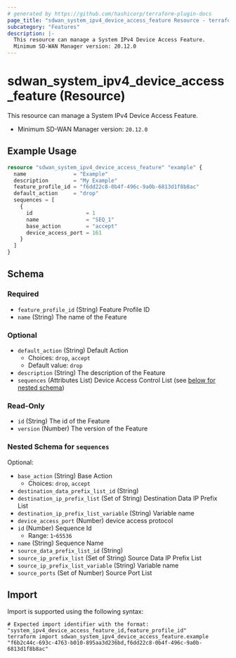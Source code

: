 ```yaml
---
# generated by https://github.com/hashicorp/terraform-plugin-docs
page_title: "sdwan_system_ipv4_device_access_feature Resource - terraform-provider-sdwan"
subcategory: "Features"
description: |-
  This resource can manage a System IPv4 Device Access Feature.
  Minimum SD-WAN Manager version: 20.12.0
---
```


# sdwan_system_ipv4_device_access_feature (Resource)

This resource can manage a System IPv4 Device Access Feature.
  - Minimum SD-WAN Manager version: `20.12.0`

## Example Usage

```terraform
resource "sdwan_system_ipv4_device_access_feature" "example" {
  name               = "Example"
  description        = "My Example"
  feature_profile_id = "f6dd22c8-0b4f-496c-9a0b-6813d1f8b8ac"
  default_action     = "drop"
  sequences = [
    {
      id                 = 1
      name               = "SEQ_1"
      base_action        = "accept"
      device_access_port = 161
    }
  ]
}
```

<!-- schema generated by tfplugindocs -->
## Schema

### Required

- `feature_profile_id` (String) Feature Profile ID
- `name` (String) The name of the Feature

### Optional

- `default_action` (String) Default Action
  - Choices: `drop`, `accept`
  - Default value: `drop`
- `description` (String) The description of the Feature
- `sequences` (Attributes List) Device Access Control List (see [below for nested schema](#nestedatt--sequences))

### Read-Only

- `id` (String) The id of the Feature
- `version` (Number) The version of the Feature

<a id="nestedatt--sequences"></a>
### Nested Schema for `sequences`

Optional:

- `base_action` (String) Base Action
  - Choices: `drop`, `accept`
- `destination_data_prefix_list_id` (String)
- `destination_ip_prefix_list` (Set of String) Destination Data IP Prefix List
- `destination_ip_prefix_list_variable` (String) Variable name
- `device_access_port` (Number) device access protocol
- `id` (Number) Sequence Id
  - Range: `1`-`65536`
- `name` (String) Sequence Name
- `source_data_prefix_list_id` (String)
- `source_ip_prefix_list` (Set of String) Source Data IP Prefix List
- `source_ip_prefix_list_variable` (String) Variable name
- `source_ports` (Set of Number) Source Port List

## Import

Import is supported using the following syntax:

```shell
# Expected import identifier with the format: "system_ipv4_device_access_feature_id,feature_profile_id"
terraform import sdwan_system_ipv4_device_access_feature.example "f6b2c44c-693c-4763-b010-895aa3d236bd,f6dd22c8-0b4f-496c-9a0b-6813d1f8b8ac"
```

